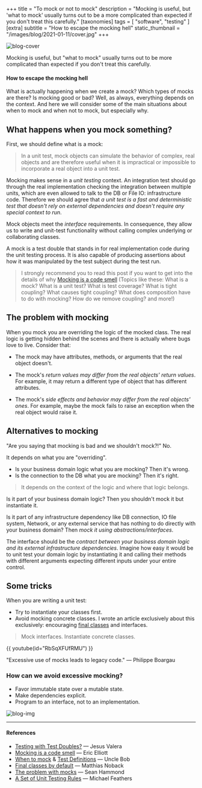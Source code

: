 +++
title = "To mock or not to mock"
description = "Mocking is useful, but 'what to mock' usually turns out to be a more complicated than expected if you don't treat this carefully."
[taxonomies]
tags = [ "software", "testing" ]
[extra]
subtitle = "How to escape the mocking hell"
static_thumbnail = "/images/blog/2021-01-11/cover.jpg"
+++

![blog-cover](/images/blog/2021-01-11/cover.jpg)

Mocking is useful, but "what to mock" usually turns out to be more complicated than expected if you don't treat
this carefully.

<!-- more -->

#### How to escape the mocking hell

What is actually happening when we create a mock? Which types of mocks are there? Is mocking good or bad? Well, as
always, everything depends on the context. And here we will consider some of the main situations about when to mock and
when not to mock, but especially why.

## What happens when you mock something?

First, we should define what is a mock:

> In a unit test, mock objects can simulate the behavior of complex, real objects and are therefore useful when it is impractical or impossible to incorporate a real object into a unit test.

Mocking makes sense in a *unit testing* context. An integration test should go through the real implementation checking
the integration between multiple units, which are even allowed to talk to the DB or File IO: infrastructure code.
Therefore we should agree that *a unit test is a fast and deterministic test that doesn't rely on external dependencies
and doesn't require any special context to run*.

Mock objects meet the *interface* requirements. In consequence, they allow us to write and unit-test functionality
without calling complex underlying or collaborating classes.

A mock is a test double that stands in for real implementation code during the unit testing process. It is also capable
of producing assertions about how it was manipulated by the test subject during the test run.

> I strongly recommend you to read this post if you want to get into the details of why [Mocking is a code smell](https://medium.com/javascript-scene/mocking-is-a-code-smell-944a70c90a6a) (Topics like these: What is a mock? What is a unit test? What is test coverage? What is tight coupling? What causes tight coupling? What does composition have to do with mocking? How do we remove coupling? and more!)

## The problem with mocking

When you mock you are overriding the logic of the mocked class. The real logic is getting hidden behind the scenes and
there is actually where bugs love to live. Consider that:

* The mock may have attributes, methods, or arguments that the real object doesn't.

* The mock's *return values may differ from the real objects' return values*. For example, it may return a different
  type of object that has different attributes.

* The mock's *side effects and behavior may differ from the real objects' ones*. For example, maybe the mock fails to
  raise an exception when the real object would raise it.

## Alternatives to mocking

"Are you saying that mocking is bad and we shouldn't mock?!" No.

It depends on what you are "overriding".

* Is your business domain logic what you are mocking? Then it's wrong.
* Is the connection to the DB what you are mocking? Then it's right.

> It depends on the context of the logic and where that logic belongs.

Is it part of your business domain logic? Then you shouldn't mock it but instantiate it.

Is it part of any infrastructure dependency like DB connection, IO file system, Network, or any external service that
has nothing to do directly with your business domain? Then *mock it using abstractions/interfaces*.

The interface should be the *contract between your business domain logic and its external infrastructure dependencies*.
Imagine how easy it would be to unit test your domain logic by instantiating it and calling their methods with different
arguments expecting different inputs under your entire control. 

## Some tricks

When you are writing a unit test:

* Try to instantiate your classes first.
* Avoid mocking concrete classes. I wrote an article exclusively about this exclusively:
  encouraging [final classes](https://medium.com/swlh/final-classes-in-php-9174e3e2747e) and interfaces.

> Mock interfaces. Instantiate concrete classes.

{{ youtube(id="RbSqXFUfRMU") }}

"Excessive use of mocks leads to legacy code." — Philippe Boargau

### How can we avoid excessive mocking?

* Favor immutable state over a mutable state.
* Make dependencies explicit.
* Program to an interface, not to an implementation.

![blog-img](/images/blog/2021-01-11/footer.jpg)

---

#### References

- [Testing with Test Doubles?](https://jesusvalerareales.medium.com/testing-with-test-doubles-7c3abb9eb3f2) — Jesus Valera
- [Mocking is a code smell](https://medium.com/javascript-scene/mocking-is-a-code-smell-944a70c90a6a) — Eric Elliott
- [When to mock](https://blog.cleancoder.com/uncle-bob/2014/05/10/WhenToMock.html) & [Test Definitions](https://blog.cleancoder.com/uncle-bob/2017/05/05/TestDefinitions.html) — Uncle Bob 
- [Final classes by default](https://matthiasnoback.nl/2018/09/final-classes-by-default-why/) — Matthias Noback
- [The problem with mocks](https://www.seanh.cc/2017/03/17/the-problem-with-mocks/) — Sean Hammond
- [A Set of Unit Testing Rules](https://www.artima.com/weblogs/viewpost.jsp?thread=126923) — Michael Feathers